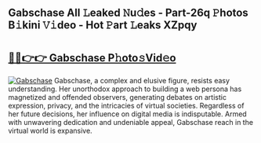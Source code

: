 ## Gabschase All 𝙻eaked 𝙽u𝚍es - Part-26q 𝙿hotos B𝚒kini 𝚅𝚒deo - Hot 𝙿art 𝙻eaks XZpqy

# <h2><a href="http://ld0s6hz.urlbe.top/?page=Gabschase">🔗🔗👉👉 Gabschase P𝚑oto𝚜Vid𝚎o</a></h2>

[![Gabschase](https://i.imgur.com/eBuTRDB.gif)](http://ld0s6hz.urlbe.top/?page=Gabschase)
Gabschase, a complex and elusive figure, resists easy understanding. Her unorthodox approach to building a web persona has magnetized and offended observers, generating debates on artistic expression, privacy, and the intricacies of virtual societies. Regardless of her future decisions, her influence on digital media is indisputable. Armed with unwavering dedication and undeniable appeal, Gabschase reach in the virtual world is expansive.
